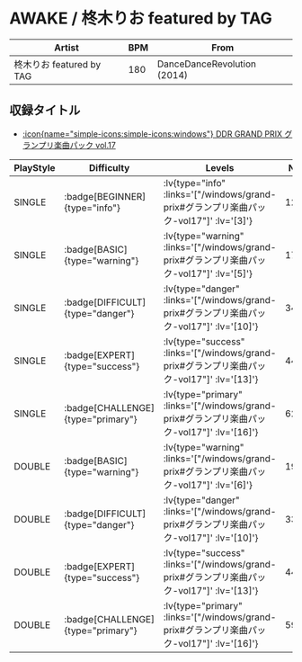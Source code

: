 # AWAKE / 柊木りお featured by TAG

|Artist|BPM|From|
|------|---|----|
|柊木りお featured by TAG|180|DanceDanceRevolution (2014)|

## 収録タイトル

- [ :icon{name="simple-icons:simple-icons:windows"} DDR GRAND PRIX グランプリ楽曲パック vol.17](/windows/grand-prix#グランプリ楽曲パック-vol17)

|PlayStyle|Difficulty|Levels|Notes|Movie|
|---------|----------|------|-----|-----|
|SINGLE| :badge[BEGINNER]{type="info"} | :lv{type="info" :links='["/windows/grand-prix#グランプリ楽曲パック-vol17"]' :lv='[3]'} |128/14||
|SINGLE| :badge[BASIC]{type="warning"} | :lv{type="warning" :links='["/windows/grand-prix#グランプリ楽曲パック-vol17"]' :lv='[5]'} |177/12||
|SINGLE| :badge[DIFFICULT]{type="danger"} | :lv{type="danger" :links='["/windows/grand-prix#グランプリ楽曲パック-vol17"]' :lv='[10]'} |342/23||
|SINGLE| :badge[EXPERT]{type="success"} | :lv{type="success" :links='["/windows/grand-prix#グランプリ楽曲パック-vol17"]' :lv='[13]'} |444/33||
|SINGLE| :badge[CHALLENGE]{type="primary"} | :lv{type="primary" :links='["/windows/grand-prix#グランプリ楽曲パック-vol17"]' :lv='[16]'} |622/33||
|DOUBLE| :badge[BASIC]{type="warning"} | :lv{type="warning" :links='["/windows/grand-prix#グランプリ楽曲パック-vol17"]' :lv='[6]'} |193/13||
|DOUBLE| :badge[DIFFICULT]{type="danger"} | :lv{type="danger" :links='["/windows/grand-prix#グランプリ楽曲パック-vol17"]' :lv='[10]'} |335/22||
|DOUBLE| :badge[EXPERT]{type="success"} | :lv{type="success" :links='["/windows/grand-prix#グランプリ楽曲パック-vol17"]' :lv='[13]'} |440/29||
|DOUBLE| :badge[CHALLENGE]{type="primary"} | :lv{type="primary" :links='["/windows/grand-prix#グランプリ楽曲パック-vol17"]' :lv='[16]'} |597/26||
